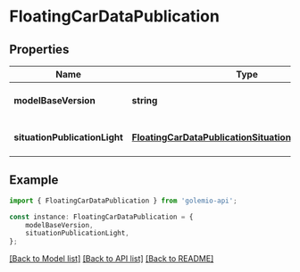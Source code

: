 # FloatingCarDataPublication


## Properties

Name | Type | Description | Notes
------------ | ------------- | ------------- | -------------
**modelBaseVersion** | **string** |  | [optional] [default to undefined]
**situationPublicationLight** | [**FloatingCarDataPublicationSituationPublicationLight**](FloatingCarDataPublicationSituationPublicationLight.md) |  | [optional] [default to undefined]

## Example

```typescript
import { FloatingCarDataPublication } from 'golemio-api';

const instance: FloatingCarDataPublication = {
    modelBaseVersion,
    situationPublicationLight,
};
```

[[Back to Model list]](../README.md#documentation-for-models) [[Back to API list]](../README.md#documentation-for-api-endpoints) [[Back to README]](../README.md)

